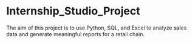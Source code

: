# Internship_Studio_Project
The aim of this project is to use Python, SQL, and Excel to analyze sales  data and generate meaningful reports for a retail chain.
